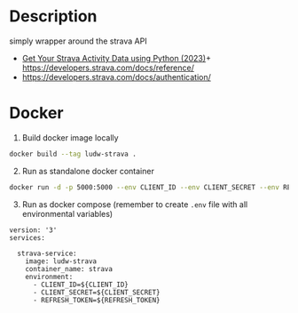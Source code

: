 # Description

simply wrapper around the strava API
+ [Get Your Strava Activity Data using Python (2023)](https://medium.com/@lejczak.learn/get-your-strava-activity-data-using-python-2023-️-b03b176965d0)+ https://developers.strava.com/docs/reference/
+ https://developers.strava.com/docs/authentication/

# Docker

1. Build docker image locally
```sh
docker build --tag ludw-strava .
```

2. Run as standalone docker container
```sh
docker run -d -p 5000:5000 --env CLIENT_ID --env CLIENT_SECRET --env REFRESH_TOKEN ludw-strava
```

3. Run as docker compose (remember to create `.env` file with all environmental variables)
```
version: '3'
services:

  strava-service:
    image: ludw-strava
    container_name: strava
    environment:
      - CLIENT_ID=${CLIENT_ID}
      - CLIENT_SECRET=${CLIENT_SECRET}
      - REFRESH_TOKEN=${REFRESH_TOKEN}
```